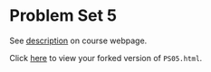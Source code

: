 # Problem Set 5

See [description](https://rudeboybert.github.io/STAT495/#problem_set_5) on course webpage.

Click [here](https://github.com/elegant-chaos/PS05) to view your forked version of `PS05.html`.
